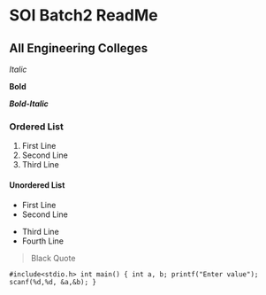 # SOI Batch2 ReadMe
## All Engineering Colleges

*Italic*

**Bold**

***Bold-Italic***

### Ordered List
1. First Line
2. Second Line
3. Third Line

#### Unordered List
- First Line
- Second Line
+ Third Line
+ Fourth Line

> Black Quote

`#include<stdio.h>
int main()
{
int a, b;
printf("Enter value");
scanf(%d,%d, &a,&b);
}`
